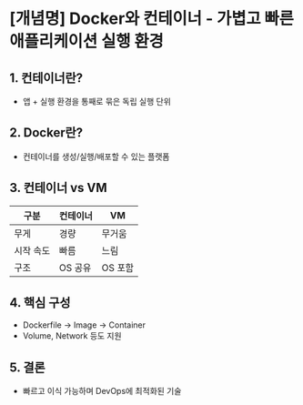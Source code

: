 # [개념명] Docker와 컨테이너 - 가볍고 빠른 애플리케이션 실행 환경

## 1. 컨테이너란?
- 앱 + 실행 환경을 통째로 묶은 독립 실행 단위

## 2. Docker란?
- 컨테이너를 생성/실행/배포할 수 있는 플랫폼

## 3. 컨테이너 vs VM
| 구분 | 컨테이너 | VM |
|------|----------|----|
| 무게 | 경량 | 무거움 |
| 시작 속도 | 빠름 | 느림 |
| 구조 | OS 공유 | OS 포함 |

## 4. 핵심 구성
- Dockerfile → Image → Container
- Volume, Network 등도 지원

## 5. 결론
- 빠르고 이식 가능하며 DevOps에 최적화된 기술